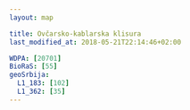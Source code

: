 ```yaml
---
layout: map

title: Ovčarsko-kablarska klisura
last_modified_at: 2018-05-21T22:14:46+02:00

WDPA: [20701]
BioRaS: [55]
geoSrbija:
  L1_183: [102]
  L1_362: [35]
---
```

